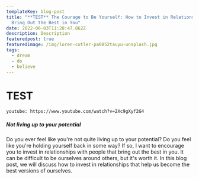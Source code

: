 ```yaml
---
templateKey: blog-post
title: "**TEST** The Courage to Be Yourself: How to Invest in Relationships that
  Bring Out the Best in You"
date: 2022-06-03T11:28:47.862Z
description: Description
featuredpost: true
featuredimage: /img/loren-cutler-pa0852tauyu-unsplash.jpg
tags:
  - dream
  - do
  - believe
---
```

# TEST

`youtube: https://www.youtube.com/watch?v=2Xc9gXyf2G4`

<div id="buzzsprout-player-11171201"></div><script src="https://www.buzzsprout.com/2037301/11171201-can-loneliness-kill-you.js?container_id=buzzsprout-player-11171201&player=small" type="text/javascript" charset="utf-8"></script>


##### Not living up to your potential

Do you ever feel like you're not quite living up to your potential? Do you feel like you're holding yourself back in some way? If so, I want to encourage you to invest in relationships with people that bring out the best in you. It can be difficult to be ourselves around others, but it's worth it. In this blog post, we will discuss how to invest in relationships that help us become the best versions of ourselves.

